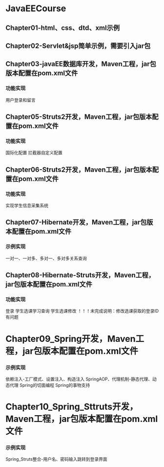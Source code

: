 # JavaEECourse
## Chapter01-html、css、dtd、xml示例
## Chapter02-Servlet&jsp简单示例，需要引入jar包
## Chapter03-javaEE数据库开发，Maven工程，jar包版本配置在pom.xml文件
### 功能实现
用户登录和留言
## Chapter05-Struts2开发，Maven工程，jar包版本配置在pom.xml文件
### 功能实现
国际化配置
拦截器自定义配置
## Chapter06-Struts2开发，Maven工程，jar包版本配置在pom.xml文件
### 功能实现
实现学生信息采集系统
## Chapter07-Hibernate开发，Maven工程，jar包版本配置在pom.xml文件
### 示例实现
一对一、一对多、多对一、多对多关系查询
## Chapter08-Hibernate-Struts开发，Maven工程，jar包版本配置在pom.xml文件
### 功能实现
登录
学生选课学习查询
学生选课修改
！！！未完成说明：修改选课获取的登录ID有问题
# Chapter09_Spring开发，Maven工程，jar包版本配置在pom.xml文件
### 示例实现
依赖注入-工厂模式、设置注入、构造注入
SpringAOP、代理机制-静态代理、动态代理
Spring的切面编程
Spring的事物支持
# Chapter10_Spring_Sttruts开发，Maven工程，jar包版本配置在pom.xml文件
### 示例实现
Spring_Struts整合-用户名、密码输入跳转到登录界面
